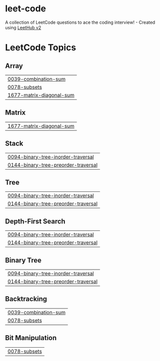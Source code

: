 # leet-code
A collection of LeetCode questions to ace the coding interview! - Created using [LeetHub v2](https://github.com/arunbhardwaj/LeetHub-2.0)

<!---LeetCode Topics Start-->
# LeetCode Topics
## Array
|  |
| ------- |
| [0039-combination-sum](https://github.com/Aditya-Raj-25/leet-code/tree/master/0039-combination-sum) |
| [0078-subsets](https://github.com/Aditya-Raj-25/leet-code/tree/master/0078-subsets) |
| [1677-matrix-diagonal-sum](https://github.com/Aditya-Raj-25/leet-code/tree/master/1677-matrix-diagonal-sum) |
## Matrix
|  |
| ------- |
| [1677-matrix-diagonal-sum](https://github.com/Aditya-Raj-25/leet-code/tree/master/1677-matrix-diagonal-sum) |
## Stack
|  |
| ------- |
| [0094-binary-tree-inorder-traversal](https://github.com/Aditya-Raj-25/leet-code/tree/master/0094-binary-tree-inorder-traversal) |
| [0144-binary-tree-preorder-traversal](https://github.com/Aditya-Raj-25/leet-code/tree/master/0144-binary-tree-preorder-traversal) |
## Tree
|  |
| ------- |
| [0094-binary-tree-inorder-traversal](https://github.com/Aditya-Raj-25/leet-code/tree/master/0094-binary-tree-inorder-traversal) |
| [0144-binary-tree-preorder-traversal](https://github.com/Aditya-Raj-25/leet-code/tree/master/0144-binary-tree-preorder-traversal) |
## Depth-First Search
|  |
| ------- |
| [0094-binary-tree-inorder-traversal](https://github.com/Aditya-Raj-25/leet-code/tree/master/0094-binary-tree-inorder-traversal) |
| [0144-binary-tree-preorder-traversal](https://github.com/Aditya-Raj-25/leet-code/tree/master/0144-binary-tree-preorder-traversal) |
## Binary Tree
|  |
| ------- |
| [0094-binary-tree-inorder-traversal](https://github.com/Aditya-Raj-25/leet-code/tree/master/0094-binary-tree-inorder-traversal) |
| [0144-binary-tree-preorder-traversal](https://github.com/Aditya-Raj-25/leet-code/tree/master/0144-binary-tree-preorder-traversal) |
## Backtracking
|  |
| ------- |
| [0039-combination-sum](https://github.com/Aditya-Raj-25/leet-code/tree/master/0039-combination-sum) |
| [0078-subsets](https://github.com/Aditya-Raj-25/leet-code/tree/master/0078-subsets) |
## Bit Manipulation
|  |
| ------- |
| [0078-subsets](https://github.com/Aditya-Raj-25/leet-code/tree/master/0078-subsets) |
<!---LeetCode Topics End-->